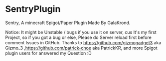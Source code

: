 # SentryPlugin

Sentry, A minecraft Spigot/Paper Plugin Made By GalaKrond.

Notice: It might be Unstable / bugs if you use it on server, cus It's my first Project, 
so if you got a bug or else, Please do Server reload first before comment Issues in GitHub.
Thanks to https://github.com/gizmogadget3 aka Gizmo_3 ,https://github.com/patrick-choe aka PatrickKR, and more Spigot plugin users for answered my Question :D
